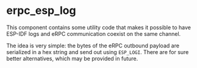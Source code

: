 # erpc_esp_log

This component contains some utility code that makes it possible to have ESP-IDF logs and eRPC communication coexist on the same channel.

The idea is very simple: the bytes of the eRPC outbound payload are serialized in a hex string and send out using `ESP_LOGI`. There are for sure better alternatives, which may be provided in future. 
